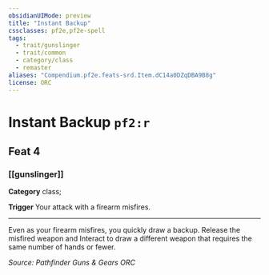 ```yaml
---
obsidianUIMode: preview
title: "Instant Backup"
cssclasses: pf2e,pf2e-spell
tags:
  - trait/gunslinger
  - trait/common
  - category/class
  - remaster
aliases: "Compendium.pf2e.feats-srd.Item.dC14a0DZqDBA9B8g"
license: ORC
---
```

# Instant Backup `pf2:r`
## Feat 4
### [[gunslinger]]

**Category** class; 




**Trigger** Your attack with a firearm misfires.

* * *

Even as your firearm misfires, you quickly draw a backup. Release the misfired weapon and Interact to draw a different weapon that requires the same number of hands or fewer.

*Source: Pathfinder Guns & Gears*
*ORC*